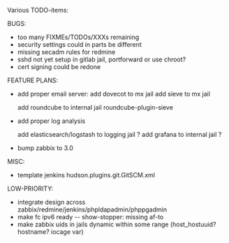 Various TODO-items:

BUGS:
- too many FIXMEs/TODOs/XXXs remaining
- security settings could in parts be different
- missing secadm rules for redmine
- sshd not yet setup in gitlab jail, portforward or use chroot?
- cert signing could be redone


FEATURE PLANS:

- add proper email server:
  add dovecot to mx jail
  add sieve to mx jail

  add roundcube to internal jail
      roundcube-plugin-sieve

- add proper log analysis

  add elasticsearch/logstash to logging jail ?
  add grafana to internal jail ?

- bump zabbix to 3.0

MISC:
- template jenkins hudson.plugins.git.GitSCM.xml

LOW-PRIORITY:
- integrate design across zabbix/redmine/jenkins/phpldapadmin/phppgadmin
- make fc ipv6 ready -- show-stopper: missing af-to
- make zabbix uids in jails dynamic within some range
  (host\_hostuuid? hostname? iocage var)
